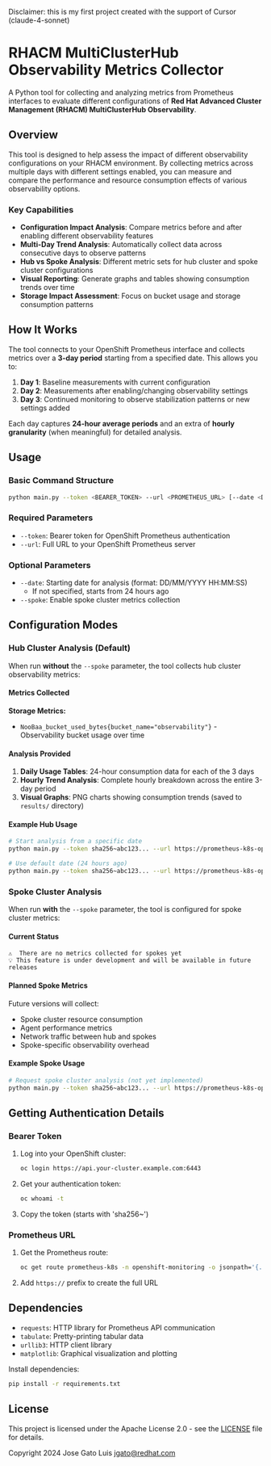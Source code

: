 Disclaimer: this is my first project created with the support of Cursor (claude-4-sonnet)

# RHACM MultiClusterHub Observability Metrics Collector

A Python tool for collecting and analyzing metrics from Prometheus interfaces to evaluate different configurations of **Red Hat Advanced Cluster Management (RHACM) MultiClusterHub Observability**.

## Overview

This tool is designed to help assess the impact of different observability configurations on your RHACM environment. By collecting metrics across multiple days with different settings enabled, you can measure and compare the performance and resource consumption effects of various observability options.

### Key Capabilities

- **Configuration Impact Analysis**: Compare metrics before and after enabling different observability features
- **Multi-Day Trend Analysis**: Automatically collect data across consecutive days to observe patterns
- **Hub vs Spoke Analysis**: Different metric sets for hub cluster and spoke cluster configurations
- **Visual Reporting**: Generate graphs and tables showing consumption trends over time
- **Storage Impact Assessment**: Focus on bucket usage and storage consumption patterns


## How It Works

The tool connects to your OpenShift Prometheus interface and collects metrics over a **3-day period** starting from a specified date. This allows you to:

1. **Day 1**: Baseline measurements with current configuration
2. **Day 2**: Measurements after enabling/changing observability settings
3. **Day 3**: Continued monitoring to observe stabilization patterns or new settings added

Each day captures **24-hour average periods** and an extra of **hourly granularity** (when meaningful) for detailed analysis.

## Usage

### Basic Command Structure

```bash
python main.py --token <BEARER_TOKEN> --url <PROMETHEUS_URL> [--date <DATE>] [--spoke]
```

### Required Parameters

- `--token`: Bearer token for OpenShift Prometheus authentication
- `--url`: Full URL to your OpenShift Prometheus server

### Optional Parameters

- `--date`: Starting date for analysis (format: DD/MM/YYYY HH:MM:SS)
  - If not specified, starts from 24 hours ago
- `--spoke`: Enable spoke cluster metrics collection

## Configuration Modes

### Hub Cluster Analysis (Default)

When run **without** the `--spoke` parameter, the tool collects hub cluster observability metrics:

#### Metrics Collected

**Storage Metrics:**
- `NooBaa_bucket_used_bytes{bucket_name="observability"}` - Observability bucket usage over time

#### Analysis Provided

1. **Daily Usage Tables**: 24-hour consumption data for each of the 3 days
2. **Hourly Trend Analysis**: Complete hourly breakdown across the entire 3-day period
4. **Visual Graphs**: PNG charts showing consumption trends (saved to `results/` directory)

#### Example Hub Usage

```bash
# Start analysis from a specific date
python main.py --token sha256~abc123... --url https://prometheus-k8s-openshift-monitoring.apps.cluster.example.com --date "15/01/2024 14:30:00"

# Use default date (24 hours ago)
python main.py --token sha256~abc123... --url https://prometheus-k8s-openshift-monitoring.apps.cluster.example.com
```

### Spoke Cluster Analysis

When run **with** the `--spoke` parameter, the tool is configured for spoke cluster metrics:

#### Current Status

```
⚠️  There are no metrics collected for spokes yet
💡 This feature is under development and will be available in future releases
```

#### Planned Spoke Metrics

Future versions will collect:
- Spoke cluster resource consumption
- Agent performance metrics
- Network traffic between hub and spokes
- Spoke-specific observability overhead

#### Example Spoke Usage

```bash
# Request spoke cluster analysis (not yet implemented)
python main.py --token sha256~abc123... --url https://prometheus-k8s-openshift-monitoring.apps.cluster.example.com --spoke
```

## Getting Authentication Details

### Bearer Token

1. Log into your OpenShift cluster:
   ```bash
   oc login https://api.your-cluster.example.com:6443
   ```

2. Get your authentication token:
   ```bash
   oc whoami -t
   ```

3. Copy the token (starts with 'sha256~')

### Prometheus URL

1. Get the Prometheus route:
   ```bash
   oc get route prometheus-k8s -n openshift-monitoring -o jsonpath='{.spec.host}'
   ```

2. Add `https://` prefix to create the full URL


## Dependencies

- `requests`: HTTP library for Prometheus API communication
- `tabulate`: Pretty-printing tabular data
- `urllib3`: HTTP client library
- `matplotlib`: Graphical visualization and plotting

Install dependencies:
```bash
pip install -r requirements.txt
```

## License

This project is licensed under the Apache License 2.0 - see the [LICENSE](LICENSE) file for details.

Copyright 2024 Jose Gato Luis <jgato@redhat.com> 